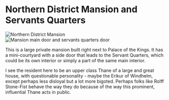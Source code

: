 # Northern District Mansion and Servants Quarters

![](/windhelm/pics/mansion1.png?raw=true "Northern District Mansion")
![](/windhelm/pics/mansion2.png?raw=true "Mansion main door and servants quarters door")

This is a large private mansion built right next to Palace of the Kings. It has a mini-courtyard with a side door that leads to the Servant Quarters, which could be its own interior or simply a part of the same main interior.

I see the resident here to be an upper class Thane of a large and great house, with questionable personality - maybe the Erikur of Windhelm, except perhaps less disloyal but a lot more bigoted. Perhaps folks like Rolff Stone-Fist behave the way they do because of the way this prominent, influential Thane acts in public.
